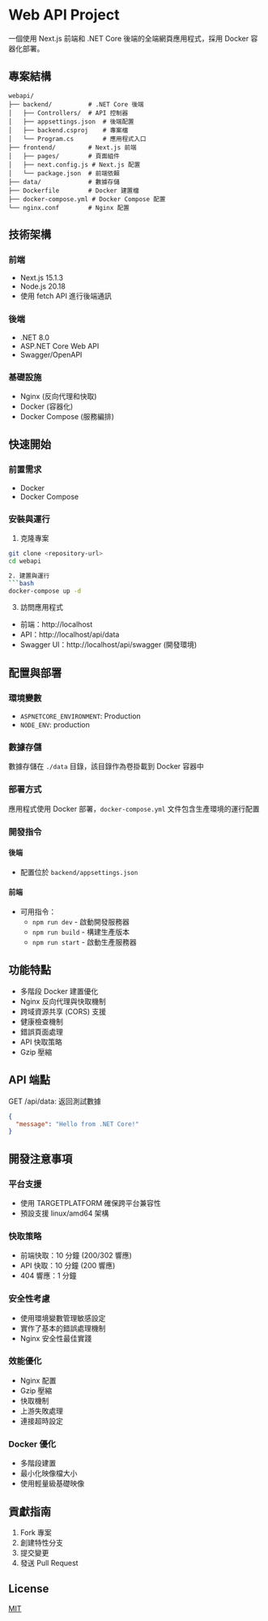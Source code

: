 # Web API Project

一個使用 Next.js 前端和 .NET Core 後端的全端網頁應用程式，採用 Docker 容器化部署。

## 專案結構

```
webapi/
├── backend/          # .NET Core 後端
│   ├── Controllers/  # API 控制器
│   ├── appsettings.json  # 後端配置
│   ├── backend.csproj    # 專案檔
│   └── Program.cs        # 應用程式入口
├── frontend/         # Next.js 前端
│   ├── pages/        # 頁面組件
│   ├── next.config.js # Next.js 配置
│   └── package.json  # 前端依賴
├── data/             # 數據存儲
├── Dockerfile        # Docker 建置檔
├── docker-compose.yml # Docker Compose 配置
└── nginx.conf        # Nginx 配置
```

## 技術架構

### 前端
- Next.js 15.1.3
- Node.js 20.18
- 使用 fetch API 進行後端通訊

### 後端
- .NET 8.0
- ASP.NET Core Web API
- Swagger/OpenAPI

### 基礎設施
- Nginx (反向代理和快取)
- Docker (容器化)
- Docker Compose (服務編排)

## 快速開始

### 前置需求
- Docker
- Docker Compose

### 安裝與運行

1. 克隆專案
```bash
git clone <repository-url>
cd webapi

2. 建置與運行
```bash
docker-compose up -d
```

3. 訪問應用程式
- 前端：http://localhost
- API：http://localhost/api/data
- Swagger UI：http://localhost/api/swagger (開發環境)

## 配置與部署

### 環境變數
- `ASPNETCORE_ENVIRONMENT`: Production
- `NODE_ENV`: production

### 數據存儲
數據存儲在 `./data` 目錄，該目錄作為卷掛載到 Docker 容器中

### 部署方式
應用程式使用 Docker 部署，`docker-compose.yml` 文件包含生產環境的運行配置

### 開發指令
#### 後端
- 配置位於 `backend/appsettings.json`

#### 前端
- 可用指令：
  - `npm run dev` - 啟動開發服務器
  - `npm run build` - 構建生產版本
  - `npm run start` - 啟動生產服務器

## 功能特點

- 多階段 Docker 建置優化
- Nginx 反向代理與快取機制
- 跨域資源共享 (CORS) 支援
- 健康檢查機制
- 錯誤頁面處理
- API 快取策略
- Gzip 壓縮

## API 端點

GET /api/data: 返回測試數據
```json
{
  "message": "Hello from .NET Core!"
}
```

## 開發注意事項

### 平台支援
- 使用 TARGETPLATFORM 確保跨平台兼容性
- 預設支援 linux/amd64 架構

### 快取策略
- 前端快取：10 分鐘 (200/302 響應)
- API 快取：10 分鐘 (200 響應)
- 404 響應：1 分鐘

### 安全性考慮
- 使用環境變數管理敏感設定
- 實作了基本的錯誤處理機制
- Nginx 安全性最佳實踐

### 效能優化
- Nginx 配置
- Gzip 壓縮
- 快取機制
- 上游失敗處理
- 連接超時設定

### Docker 優化
- 多階段建置
- 最小化映像檔大小
- 使用輕量級基礎映像

## 貢獻指南
1. Fork 專案
2. 創建特性分支
3. 提交變更
4. 發送 Pull Request

## License

[MIT](https://choosealicense.com/licenses/mit/)
